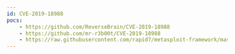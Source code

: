 ```yaml
---
id: CVE-2019-18988
pocs:
    - https://github.com/ReverseBrain/CVE-2019-18988
    - https://github.com/mr-r3b00t/CVE-2019-18988
    - https://raw.githubusercontent.com/rapid7/metasploit-framework/master/modules/post/windows/gather/credentials/teamviewer_passwords.rb
---
```

